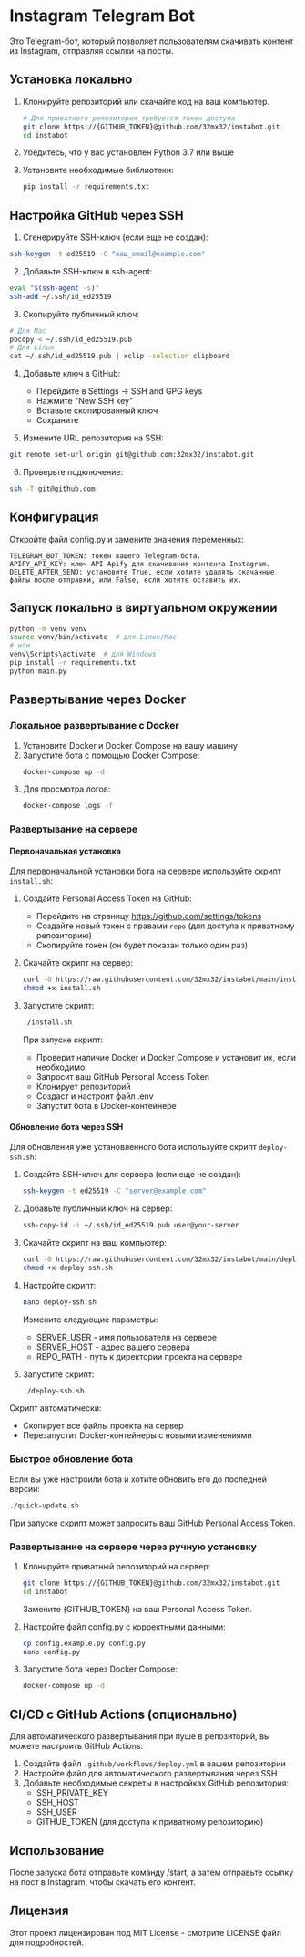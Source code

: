 # Instagram Telegram Bot

Это Telegram-бот, который позволяет пользователям скачивать контент из Instagram, отправляя ссылки на посты.

## Установка локально

1. Клонируйте репозиторий или скачайте код на ваш компьютер.
   ```bash
   # Для приватного репозитория требуется токен доступа
   git clone https://{GITHUB_TOKEN}@github.com/32mx32/instabot.git
   cd instabot
   ```

2. Убедитесь, что у вас установлен Python 3.7 или выше

3. Установите необходимые библиотеки:
    ```bash
    pip install -r requirements.txt
    ```

## Настройка GitHub через SSH

1. Сгенерируйте SSH-ключ (если еще не создан):
```bash
ssh-keygen -t ed25519 -C "ваш_email@example.com"
```

2. Добавьте SSH-ключ в ssh-agent:
```bash
eval "$(ssh-agent -s)"
ssh-add ~/.ssh/id_ed25519
```

3. Скопируйте публичный ключ:
```bash
# Для Mac
pbcopy < ~/.ssh/id_ed25519.pub
# Для Linux
cat ~/.ssh/id_ed25519.pub | xclip -selection clipboard
```

4. Добавьте ключ в GitHub:
   - Перейдите в Settings -> SSH and GPG keys
   - Нажмите "New SSH key"
   - Вставьте скопированный ключ
   - Сохраните

5. Измените URL репозитория на SSH:
```bash
git remote set-url origin git@github.com:32mx32/instabot.git
```

6. Проверьте подключение:
```bash
ssh -T git@github.com
```

## Конфигурация
Откройте файл config.py и замените значения переменных:

    TELEGRAM_BOT_TOKEN: токен вашего Telegram-бота.
    APIFY_API_KEY: ключ API Apify для скачивания контента Instagram.
    DELETE_AFTER_SEND: установите True, если хотите удалять скачанные файлы после отправки, или False, если хотите оставить их.

## Запуск локально в виртуальном окружении
```bash
python -m venv venv
source venv/bin/activate  # для Linux/Mac
# или
venv\Scripts\activate  # для Windows
pip install -r requirements.txt
python main.py
```

## Развертывание через Docker

### Локальное развертывание с Docker
1. Установите Docker и Docker Compose на вашу машину
2. Запустите бота с помощью Docker Compose:
   ```bash
   docker-compose up -d
   ```
3. Для просмотра логов:
   ```bash
   docker-compose logs -f
   ```

### Развертывание на сервере

#### Первоначальная установка
Для первоначальной установки бота на сервере используйте скрипт `install.sh`:

1. Создайте Personal Access Token на GitHub:
   - Перейдите на страницу https://github.com/settings/tokens
   - Создайте новый токен с правами `repo` (для доступа к приватному репозиторию)
   - Скопируйте токен (он будет показан только один раз)

2. Скачайте скрипт на сервер:
   ```bash
   curl -O https://raw.githubusercontent.com/32mx32/instabot/main/install.sh
   chmod +x install.sh
   ```

3. Запустите скрипт:
   ```bash
   ./install.sh
   ```
   При запуске скрипт:
   - Проверит наличие Docker и Docker Compose и установит их, если необходимо
   - Запросит ваш GitHub Personal Access Token
   - Клонирует репозиторий
   - Создаст и настроит файл .env
   - Запустит бота в Docker-контейнере

#### Обновление бота через SSH
Для обновления уже установленного бота используйте скрипт `deploy-ssh.sh`:

1. Создайте SSH-ключ для сервера (если еще не создан):
   ```bash
   ssh-keygen -t ed25519 -C "server@example.com"
   ```

2. Добавьте публичный ключ на сервер:
   ```bash
   ssh-copy-id -i ~/.ssh/id_ed25519.pub user@your-server
   ```

3. Скачайте скрипт на ваш компьютер:
   ```bash
   curl -O https://raw.githubusercontent.com/32mx32/instabot/main/deploy-ssh.sh
   chmod +x deploy-ssh.sh
   ```

4. Настройте скрипт:
   ```bash
   nano deploy-ssh.sh
   ```
   Измените следующие параметры:
   - SERVER_USER - имя пользователя на сервере
   - SERVER_HOST - адрес вашего сервера
   - REPO_PATH - путь к директории проекта на сервере

5. Запустите скрипт:
   ```bash
   ./deploy-ssh.sh
   ```

Скрипт автоматически:
- Скопирует все файлы проекта на сервер
- Перезапустит Docker-контейнеры с новыми изменениями

### Быстрое обновление бота

Если вы уже настроили бота и хотите обновить его до последней версии:

```bash
./quick-update.sh
```

При запуске скрипт может запросить ваш GitHub Personal Access Token.

### Развертывание на сервере через ручную установку

1. Клонируйте приватный репозиторий на сервер:
   ```bash
   git clone https://{GITHUB_TOKEN}@github.com/32mx32/instabot.git
   cd instabot
   ```
   Замените {GITHUB_TOKEN} на ваш Personal Access Token.

2. Настройте файл config.py с корректными данными:
   ```bash
   cp config.example.py config.py
   nano config.py
   ```

3. Запустите бота через Docker Compose:
   ```bash
   docker-compose up -d
   ```

## CI/CD с GitHub Actions (опционально)

Для автоматического развертывания при пуше в репозиторий, вы можете настроить GitHub Actions:

1. Создайте файл `.github/workflows/deploy.yml` в вашем репозитории
2. Настройте файл для автоматического развертывания через SSH
3. Добавьте необходимые секреты в настройках GitHub репозитория:
   - SSH_PRIVATE_KEY
   - SSH_HOST
   - SSH_USER
   - GITHUB_TOKEN (для доступа к приватному репозиторию)

## Использование
После запуска бота отправьте команду /start, а затем отправьте ссылку на пост в Instagram, чтобы скачать его контент.

## Лицензия
Этот проект лицензирован под MIT License - смотрите LICENSE файл для подробностей.
